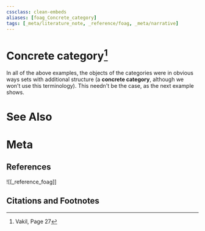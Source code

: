 ```yaml
---
cssclass: clean-embeds
aliases: [foag_Concrete_category]
tags: [_meta/literature_note, _reference/foag, _meta/narrative]
---
```

# Concrete category[^1]

In all of the above examples, the objects of the categories were in obvious ways sets with additional structure (a **concrete category**, although we won't use this terminology). This needn't be the case, as the next example shows.
# See Also

# Meta
## References
![[_reference_foag]]


## Citations and Footnotes
[^1]: Vakil, Page 27